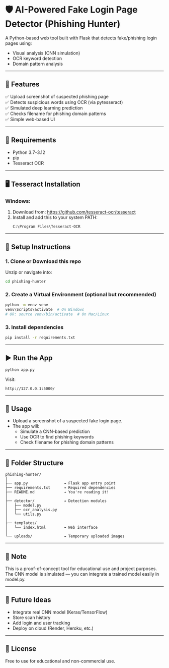 # 🛡️ AI-Powered Fake Login Page Detector (Phishing Hunter)

A Python-based web tool built with Flask that detects fake/phishing login pages using:
- Visual analysis (CNN simulation)
- OCR keyword detection
- Domain pattern analysis

---

## 🚀 Features

✅ Upload screenshot of suspected phishing page  
✅ Detects suspicious words using OCR (via pytesseract)  
✅ Simulated deep learning prediction  
✅ Checks filename for phishing domain patterns  
✅ Simple web-based UI

---

## 🧰 Requirements

- Python 3.7–3.12
- pip
- Tesseract OCR

---

## 🖥️ Tesseract Installation

### Windows:
1. Download from: https://github.com/tesseract-ocr/tesseract
2. Install and add this to your system PATH:
   ```
   C:\Program Files\Tesseract-OCR
   ```

---

## 🔧 Setup Instructions

### 1. Clone or Download this repo

Unzip or navigate into:

```bash
cd phishing-hunter
```

### 2. Create a Virtual Environment (optional but recommended)

```bash
python -m venv venv
venv\Scripts\activate  # On Windows
# OR: source venv/bin/activate  # On Mac/Linux
```

### 3. Install dependencies

```bash
pip install -r requirements.txt
```

---

## ▶️ Run the App

```bash
python app.py
```

Visit:
```
http://127.0.0.1:5000/
```

---

## 🧪 Usage

- Upload a screenshot of a suspected fake login page.
- The app will:
  - Simulate a CNN-based prediction
  - Use OCR to find phishing keywords
  - Check filename for phishing domain patterns

---

## 📁 Folder Structure

```
phishing-hunter/
│
├── app.py                → Flask app entry point
├── requirements.txt      → Required dependencies
├── README.md             → You're reading it!
│
├── detector/             → Detection modules
│   ├── model.py
│   ├── ocr_analysis.py
│   └── utils.py
│
├── templates/
│   └── index.html        → Web interface
│
└── uploads/              → Temporary uploaded images
```

---

## 📌 Note

This is a proof-of-concept tool for educational use and project purposes.  
The CNN model is simulated — you can integrate a trained model easily in model.py.

---

## 🧠 Future Ideas

- Integrate real CNN model (Keras/TensorFlow)
- Store scan history
- Add login and user tracking
- Deploy on cloud (Render, Heroku, etc.)

---

## 📜 License

Free to use for educational and non-commercial use.
